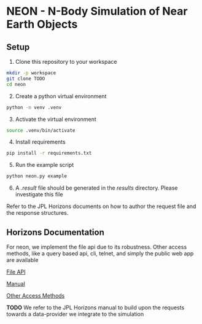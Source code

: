 # NEON - N-Body Simulation of Near Earth Objects

## Setup
1. Clone this repository to your workspace
```bash
mkdir -p workspace
git clone TODO
cd neon
```
2. Create a python virtual environment
```bash
python -m venv .venv
```
3. Activate the virtual environment
```bash
source .venv/bin/activate
```
4. Install requirements
```bash
pip install -r requirements.txt
```
5. Run the example script
```bash
python neon.py example
```
6. A *.result* file should be generated in the *results* directory. Please investigate this file

Refer to the JPL Horizons documents on how to author the request file and the response structures.

## Horizons Documentation
For neon, we implement the file api due to its robustness. Other access methods, like a query based api, cli, telnet, and simply the public web app are available

[File API](https://ssd-api.jpl.nasa.gov/doc/horizons_file.html)

[Manual](https://ssd.jpl.nasa.gov/horizons/manual.html)

[Other Access Methods](https://ssd.jpl.nasa.gov/horizons/)

**TODO** We refer to the JPL Horizons manual to build upon the requests towards a data-provider we integrate to the simulation



